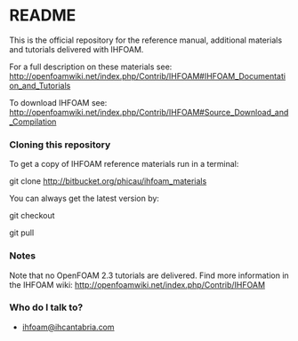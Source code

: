# README #

This is the official repository for the reference manual, additional materials and tutorials delivered with IHFOAM.

For a full description on these materials see:
http://openfoamwiki.net/index.php/Contrib/IHFOAM#IHFOAM_Documentation_and_Tutorials

To download IHFOAM see:
http://openfoamwiki.net/index.php/Contrib/IHFOAM#Source_Download_and_Compilation

### Cloning this repository ###

To get a copy of IHFOAM reference materials run in a terminal:

git clone http://bitbucket.org/phicau/ihfoam_materials

You can always get the latest version by:

git checkout

git pull

### Notes ###

Note that no OpenFOAM 2.3 tutorials are delivered. Find more information in the IHFOAM wiki:
http://openfoamwiki.net/index.php/Contrib/IHFOAM

### Who do I talk to? ###

* ihfoam@ihcantabria.com
